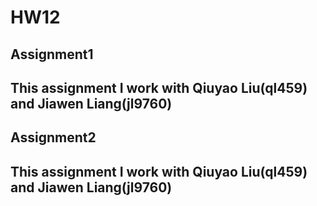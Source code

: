 # HW12

## Assignment1
This assignment I work with Qiuyao Liu(ql459) and Jiawen Liang(jl9760)
-

## Assignment2
This assignment I work with Qiuyao Liu(ql459) and Jiawen Liang(jl9760)
-